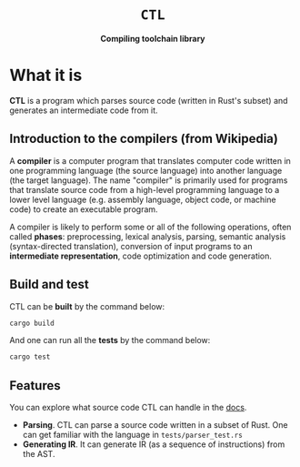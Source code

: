<div align="center">
  <h1><code>CTL</code></h1>
  
  <p>
    <strong>Compiling toolchain library</strong>
  </p>
</div>

# What it is

<strong>CTL</strong> is a program which parses source code (written in Rust's subset)
and generates an intermediate code from it.

## Introduction to the compilers (from Wikipedia)

A **compiler** is a computer program that translates computer code
written in one programming language (the source language) into another language
(the target language). The name "compiler" is primarily used for programs that
translate source code from a high-level programming language to a lower level
language (e.g. assembly language, object code, or machine code) to create
an executable program.

A compiler is likely to perform some or all of the following operations, often called
**phases**: preprocessing, lexical analysis, parsing, semantic analysis (syntax-directed
translation), conversion of input programs to an **intermediate representation**,
code optimization and code generation.

## Build and test

CTL can be <strong>built</strong> by the command below:
```sh
cargo build
```

And one can run all the <strong>tests</strong> by the command below:
```sh
cargo test
```

## Features

You can explore what source code CTL can handle in the [docs](./docs/language_and_ir.md).

* **Parsing**. CTL can parse a source code written in a subset of Rust. One can get familiar with the
language in `tests/parser_test.rs`
* **Generating IR**. It can generate IR (as a sequence of instructions) from the AST.
